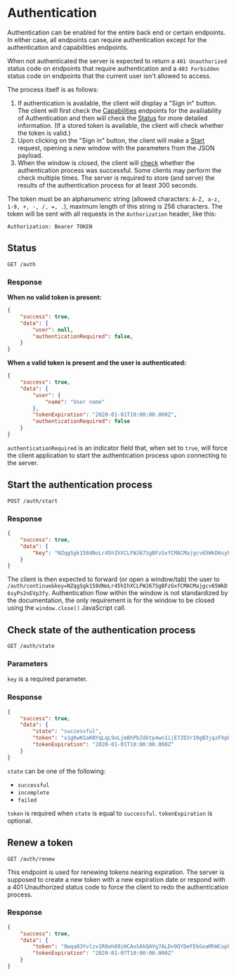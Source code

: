 # Authentication

Authentication can be enabled for the entire back end or certain endpoints. In either case, all endpoints can require authentication except for the authentication and capabilities endpoints.

When not authenticated the server is expected to return a `401 Unauthorized` status code on endpoints that require authentication and a `403 Forbidden` status code on endpoints that the current user isn't allowed to access.

The process itself is as follows:

1. If authentication is available, the client will display a "Sign in" button. The client will first check the [Capabilities](../Capabilities) endpoints for the availiability of Authentication and then will check the [Status](#status) for more detailed information. (If a stored token is available, the client will check whether the token is valid.)
2. Upon clicking on the "Sign in" button, the client will make a [Start](#start-the-authentication-process) request, opening a new window with the parameters from the JSON payload.
3. When the window is closed, the client will [check](#check-state-of-the-authentication-process) whether the authentication process was successful. Some clients may perform the check multiple times. The server is required to store (and serve) the results of the authentication process for at least 300 seconds.

The token must be an alphanumeric string (allowed characters: `A-Z, a-z, 1-9, +, -, /, =, .`), maximum length of this string is 256 characters. The token will be sent with all requests in the `Authorization` header, like this:

```
Authorization: Bearer TOKEN
```

## Status

```
GET /auth
```

### Response

**When no valid token is present:**

```json
{
    "success": true,
    "data": {
        "user": null,
        "authenticationRequired": false,
    }
}
```

**When a valid token is present and the user is authenticated:**

```json
{
    "success": true,
    "data": {
        "user": {
            "name": "User name"
        },
        "tokenExpiration": "2020-01-01T10:00:00.000Z",
        "authenticationRequired": false
    }
}
```

`authenticationRequired` is an indicator field that, when set to `true`, will force the client application to start the authentication process upon connecting to the server.

## Start the authentication process

```
POST /auth/start
```

### Response

```json
{
    "success": true,
    "data": {
        "key": "NZqgSgk158dNoLr45hIhXCLFWJ67SgBFzGxfCMACMajgcv65WkD6syPs2nEVp3fy"
    }
}
```

The client is then expected to forward (or open a window/tab) the user to `/auth/continue&key=NZqgSgk158dNoLr45hIhXCLFWJ67SgBFzGxfCMACMajgcv65WkD6syPs2nEVp3fy`. Authentication flow within the window is not standardized by the documentation, the only requirement is for the window to be closed using the `window.close()` JavaScript call.

## Check state of the authentication process

```
GET /auth/state
```

### Parameters

`key` is a required parameter.

### Response

```json
{
    "success": true,
    "data": {
        "state": "successful",
        "token": "x1gKwKSaKNYqLqL9oLjm8hPbZdktp4wn1ijE7ZO3r19gB3jqzFXpBm3MV68yjHIu",
        "tokenExpiration": "2020-01-01T10:00:00.000Z"
    }
}
```

`state` can be one of the following:

* `successful`
* `incomplete`
* `failed`

`token` is required when `state` is equal to `successful`. `tokenExpiration` is optional.

## Renew a token

```
GET /auth/renew
```

This endpoint is used for renewing tokens nearing expiration. The server is supposed to create a new token with a new expiration date or respond with a 401 Unauthorized status code to force the client to redo the authentication process.

### Response

```json
{
    "success": true,
    "data": {
        "token": "Owqa83Yvlzv1R8eh89iHCAoSAkQAVg7ALDv0QYDeFEkGoaMhWCopk4Q0yoTeVDT2",
        "tokenExpiration": "2020-01-07T10:00:00.000Z"
    }
}
```